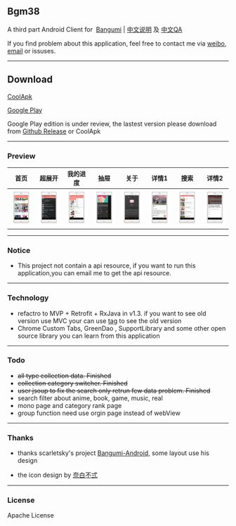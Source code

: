 

## Bgm38

A third part Android Client for  [Bangumi](http://bangumi.tv/) | [中文说明](http://ewriter.me/2016/08/18/bgm38/) 及 [中文QA](http://ewriter.me/2016/09/12/Bgm38%20%E8%B8%A9%E5%9D%91%E5%A4%87%E5%BF%98/)

If you find problem about this application, feel free to contact me via [weibo](http://weibo.com/xiongzba), [email](mailto:zubinxiong@gmail.com) or issuses. 

---

## Download

[CoolApk](http://coolapk.com/apk/me.ewriter.bangumitv)

[Google Play](https://play.google.com/store/apps/details?id=me.ewriter.bangumitv)

Google Play edition is under review, the lastest version please download from [Github Release](https://github.com/zubinxiong/Bgm38/releases) or CoolApk

---

### Preview

| 首页 | 超展开 | 我的进度 | 抽屉 | 关于 | 详情1| 搜索 | 详情2 |
|--- |---| ---| ---| ---| ---| ---| ---|
| ![](art/art0.jpg) | ![](art/art1.jpg) | ![](art/art2.jpg) | ![](art/art3.jpg) | ![](art/art4.jpg) | ![](art/art5.jpg) | ![](art/art6.jpg) | ![](art/art7.jpg) | ![](art/art8.jpg) |

---

### Notice

- This project not contain a api resource, if you want to run this application,you can email me to get the api resource.

---

### Technology

- refactro to MVP + Retrofit + RxJava in v1.3. if you want to see old version use MVC your can use [tag](https://github.com/zubinxiong/Bgm38/tree/1.2.0) to see the old version
- Chrome Custom Tabs, GreenDao , SupportLibrary and some other open source library you can learn from this application 

---

### Todo

- ~~all type collection data. Finished~~
- ~~collection category switcher. Finished~~
- ~~user jsoup to fix the search only retrun few data problem. Finished~~
- search filter about anime, book, game, music, real
- mono page and category rank page
- group function need use orgin page instead of webView

---

### Thanks

- thanks scarletsky's project [Bangumi-Android](https://github.com/scarletsky/Bangumi-Android), some layout use his design

- the icon design by [奈白不弍](http://bangumi.tv/user/buernia)

---

### License

Apache License
